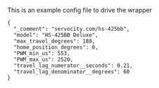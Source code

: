 This is an example config file to drive the wrapper
```
{
  "_comment": "servocity.com/hs-425bb",
  "model": "HS-425BB Deluxe",
  "max_travel_degrees": 188,
  "home_position_degrees": 0,
  "PWM_min_us": 553,
  "PWM_max_us": 2520,
  "travel_lag_numerator__seconds": 0.21,
  "travel_lag_denominator__degrees": 60
}
```
